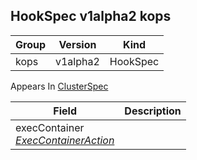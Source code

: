 ## HookSpec v1alpha2 kops

Group        | Version     | Kind
------------ | ---------- | -----------
kops | v1alpha2 | HookSpec





<aside class="notice">
Appears In  <a href="#clusterspec-v1alpha2-kops">ClusterSpec</a> </aside>

Field        | Description
------------ | -----------
execContainer <br /> *[ExecContainerAction](#execcontaineraction-v1alpha2-kops)*    | 

